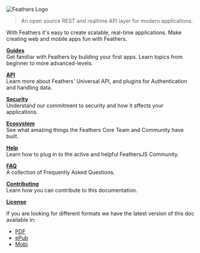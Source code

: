 ![Feathers Logo](https://feathersjs.com/img/feathers-logo-wide.png)

> An open source REST and realtime API layer for modern applications.

With Feathers it's easy to create scalable, real-time applications.  Make creating web and mobile apps fun with Feathers.

[**Guides**](./guides/readme.md)<br/>
Get familiar with Feathers by building your first apps. Learn topics from beginner to more advanced-levels.

[**API**](./api/readme.md)<br/>
Learn more about Feathers' Universal API, and plugins for Authentication and handling data.

[**Security**](./SECURITY.md)<br/>
Understand our commitment to security and how it affects your applications.

[**Ecosystem**](./ecosystem/readme.md)<br/>
See what amazing things the Feathers Core Team and Community have built.

[**Help**](./help/readme.md)<br/>
Learn how to plug in to the active and helpful FeathersJS Community.

[**FAQ**](./faq/readme.md)<br/>
A collection of Frequently Asked Questions.

[**Contributing**](./contributing/readme.md)<br/>
Learn how you can contribute to this documentation.

[**License**](./license.md)

If you are looking for different formats we have the latest version of this doc available in:

* [PDF](https://www.gitbook.com/download/pdf/book/feathersjs/feathers-docs)
* [ePub](https://www.gitbook.com/download/epub/book/feathersjs/feathers-docs)
* [Mobi](https://www.gitbook.com/download/mobi/book/feathersjs/feathers-docs)

